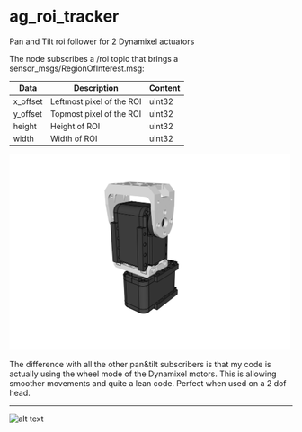 # ag_roi_tracker
Pan and Tilt roi follower for 2 Dynamixel actuators

The node subscribes a /roi topic that brings a sensor_msgs/RegionOfInterest.msg:  

| Data  | Description | Content |
| ------------- | ------------- | ------------- |
| x_offset  | Leftmost pixel of the ROI  | uint32  |
| y_offset  | Topmost pixel of the ROI | uint32  |
| height | Height of ROI  | uint32  |
| width   | Width of ROI  | uint32  |



<img src="https://github.com/andreagavazzi/ag_roi_follower/blob/master/assets/pan_tilt.PNG" alt="Your image title" width="500"/>

The difference with all the other pan&tilt subscribers is that my code is actually using the wheel mode of the Dynamixel motors.
This is allowing smoother movements and quite a lean code. Perfect when used on a 2 dof head.




___
![alt text](https://gavazzionline.files.wordpress.com/2014/01/img_6916.jpg?w=200)
